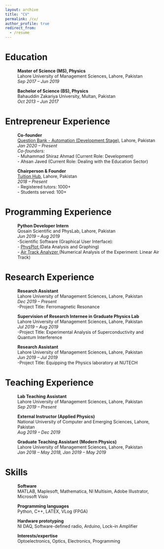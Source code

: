 ```yaml
---
layout: archive
title: "CV"
permalink: /cv/
author_profile: true
redirect_from:
  - /resume
---
```



#  Education

<p style="margin-left: 40px"><b>Master of Science (MS), Physics</b>
<br>Lahore University of Management Sciences, Lahore, Pakistan
<br><i>Sep 2017 – Jun 2019</i></p>

<p style="margin-left: 40px"><b>Bachelor of Science (BS), Physics</b>
<br>Bahauddin Zakariya University, Multan, Pakistan
<br><i>Oct 2013 – Jun 2017</i></p>

# Entrepreneur Experience

<p style="margin-left: 40px"><b>Co-founder</b>
<br> <a href="http://tuitionhub.pk/">Question Bank - Automation (Development Stage)</a>, Lahore, Pakistan
<br><i>Jan 2020 – Present</i>
<br><i>Co-founders:</i>
<br>- Muhammad Shiraz Ahmad (Current Role: Development)
<br>- Ahsan Javed (Current Role: Dealing with the Education Sector)</p>

<p style="margin-left: 40px"><b>Chairperson & Founder</b>
<br> <a href="http://tuitionhub.pk/">Tuition Hub</a>, Lahore, Pakistan
<br><i>2018 – Present</i>
<br>- Registered tutors: 1000+
<br>- Students served: 100+</p>

#  Programming Experience

<p style="margin-left: 40px"><b>Python Developer Intern</b>
<br>Qosain Scientific and PhysLab, Lahore, Pakistan
<br><i>Jun 2019 – Aug 2019</i>
<br>-Scientific Software (Graphical User Interface):
<br>   - <a href="https://shiraz-ahmad.com/portfolio/Physplot/">PhysPlot </a> (Data Analysis and Graphing)
<br>   - <a href="https://shiraz-ahmad.com/portfolio/AirTrack/">Air Track Analyzer </a> (Numerical Analysis of the Experiment: Linear Air Track)</p>


#  Research Experience

<p style="margin-left: 40px"><b>Research Assistant</b>
<br>Lahore University of Management Sciences, Lahore, Pakistan
<br><i>Dec 2019 – Present</i>
<br>  -Project Title: Ferromagnetic Resonance</p>

<p style="margin-left: 40px"><b>Supervision of Research Internee in Graduate Physics Lab</b>
<br>Lahore University of Management Sciences, Lahore, Pakistan
<br><i>Jul 2019 – Aug 2019</i>
<br> -Project Title: Experimental Analysis of Superconductivity and Quantum Interference</p>

<p style="margin-left: 40px"><b>Research Assistant</b>
<br>Lahore University of Management Sciences, Lahore, Pakistan
<br><i>Jun 2019 – Jul 2019</i>
<br> -Project Title: Equipping the Physics laboratory at NUTECH</p>

#  Teaching Experience

<p style="margin-left: 40px"><b>Lab Teaching Assistant</b>
<br>Lahore University of Management Sciences, Lahore, Pakistan
<br><i>Sep 2019 – Present</i></p>

<p style="margin-left: 40px"><b>External Instructor (Applied Physics)</b>
<br>National University of Computer and Emerging Sciences, Lahore, Pakistan
<br><i>Aug 2019 – Dec 2019</i></p>

<p style="margin-left: 40px"><b>Graduate Teaching Assistant (Modern Physics)</b>
<br> Lahore University of Management Sciences, Lahore, Pakistan
<br><i>Jan 2018 – May 2018, Jan 2019 – May 2019</i></p>


#  Skills

<p style="margin-left: 40px"><b>Software</b>
<br> MATLAB, Maplesoft, Mathematica, NI Multisim, Adobe Illustrator, Microsoft Visio

<p style="margin-left: 40px"><b>Programming languages</b>
<br> Python, C++, LATEX, VLog (FPGA)

<p style="margin-left: 40px"><b>Hardware prototyping</b>
<br>NI DAQ, Software-defined radio, Arduino, Lock–in Amplifier

<p style="margin-left: 40px"><b>Interests/expertise</b>
<br> Optoelectronics, Optics, Electronics, Programming
